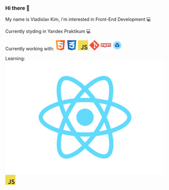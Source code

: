 ### Hi there 👋

My name is Vladislav Kim, i'm interested in Front-End Development 💻

Currently styding in Yandex Praktikum 💻

Currently working with:
[![html5](./images/html5.png)](https://en.wikipedia.org/wiki/HTML5)
[![css3](./images/css3.png)](https://en.wikipedia.org/wiki/CSS)
[![JavaScript](./images/javascript.png)](https://en.wikipedia.org/wiki/JavaScript)
[![git](./images/git.png)](https://en.wikipedia.org/wiki/Git)
[![npm](./images/npm.png)](https://en.wikipedia.org/wiki/Npm_(software))
[![Webpack](./images/webpack.png)](https://en.wikipedia.org/wiki/Webpack)


Learning:
[![React.js](./images/reactjs.png)](https://reactjs.org/)
[![JavaScript](./images/javascript.png)](https://www.javascript.com/)
<!--
**vladkim165/vladkim165** is a ✨ _special_ ✨ repository because its `README.md` (this file) appears on your GitHub profile.

Here are some ideas to get you started:

- 🔭 I’m currently working on ...
- 🌱 I’m currently learning ...
- 👯 I’m looking to collaborate on ...
- 🤔 I’m looking for help with ...
- 💬 Ask me about ...
- 📫 How to reach me: ...
- 😄 Pronouns: ...
- ⚡ Fun fact: ...
-->
